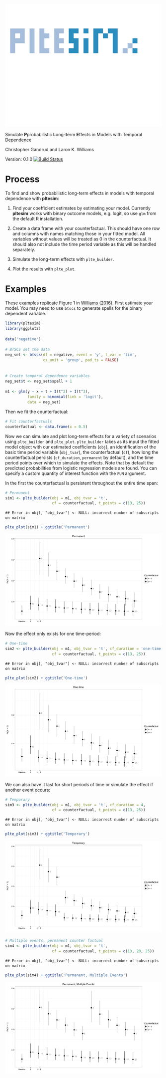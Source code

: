


![](img/pltsesim_logo_annimation.gif)

Simulate **P**probabilistic **L**ong-**t**erm **E**ffects in Models with Temporal
Dependence

Christopher Gandrud and Laron K. Williams

Version: 0.1.0 [![Build Status](https://travis-ci.org/christophergandrud/pltesim.svg?branch=master)](https://travis-ci.org/christophergandrud/pltesim)

# Process

To find and show probabilistic long-term effects in models with temporal dependence with **pltesim**:

1. Find your coefficient estimates by estimating your model. Currently **pltesim** works with
binary outcome models, e.g. logit, so use `glm` from the default R installation.

2. Create a data frame with your counterfactual. This should have one row and 
columns with names matching those in your fitted model. All variables without 
values will be treated as 0 in the counterfactual. It should also not include
the time period variable as this will be handled separately.

3. Simulate the long-term effects with `plte_builder`. 

4. Plot the results with `plte_plot`.

# Examples 

These examples replicate Figure 1 in [Williams (2016)](http://pan.oxfordjournals.org/content/24/2/243). First estimate your model. You may need to use `btscs` to generate spells for the binary dependent variable. 


```r
library(pltesim)
library(ggplot2)

data('negative')

# BTSCS set the data
neg_set <- btscs(df = negative, event = 'y', t_var = 'tim',
                 cs_unit = 'group', pad_ts = FALSE)


# Create temporal dependence variables
neg_set$t <- neg_set$spell + 1

m1 <- glm(y ~ x + t + I(t^2) + I(t^3),
          family = binomial(link = 'logit'),
          data = neg_set)
```

Then we fit the counterfactual:


```r
# Fit counterfactuals
counterfactual <- data.frame(x = 0.5)
```

Now we can simulate and plot long-term effects for a variety of scenarios using `plte_builder` and `plte_plot`. `plte_builder` takes as its input the fitted model object with our estimated coefficients (`obj`), an identification of the basic time period variable (`obj_tvar`), the counterfactual (`cf`), how long the counterfactual persists (`cf_duration`, `permanent` by default), and the time period points over which to simulate the effects. Note that by default the predicted probabilities from logistic regression models are found. You can specify a custom quantity of interest function with the `FUN` argument. 

In the first the counterfactual is persistent throughout the entire time span:


```r
# Permanent
sim1 <- plte_builder(obj = m1, obj_tvar = 't',
                     cf = counterfactual, t_points = c(13, 25))
```

```
## Error in obj[, "obj_tvar"] <- NULL: incorrect number of subscripts on matrix
```

```r
plte_plot(sim1) + ggtitle('Permanent')
```

![plot of chunk perm](figure/perm-1.png)

Now the effect only exists for one time-period:


```r
# One-time
sim2 <- plte_builder(obj = m1, obj_tvar = 't', cf_duration = 'one-time',
                     cf = counterfactual, t_points = c(13, 25))
```

```
## Error in obj[, "obj_tvar"] <- NULL: incorrect number of subscripts on matrix
```

```r
plte_plot(sim2) + ggtitle('One-time')
```

![plot of chunk onetime](figure/onetime-1.png)

We can also have it last for short periods of time or simulate the effect if another event occurs:


```r
# Temporary
sim3 <- plte_builder(obj = m1, obj_tvar = 't', cf_duration = 4,
                     cf = counterfactual, t_points = c(13, 25))
```

```
## Error in obj[, "obj_tvar"] <- NULL: incorrect number of subscripts on matrix
```

```r
plte_plot(sim3) + ggtitle('Temporary')
```

![plot of chunk temp-multievent](figure/temp-multievent-1.png)

```r
# Multiple events, permanent counter factual
sim4 <- plte_builder(obj = m1, obj_tvar = 't',
                     cf = counterfactual, t_points = c(13, 20, 25))
```

```
## Error in obj[, "obj_tvar"] <- NULL: incorrect number of subscripts on matrix
```

```r
plte_plot(sim4) + ggtitle('Permanent, Multiple Events')
```

![plot of chunk temp-multievent](figure/temp-multievent-2.png)
